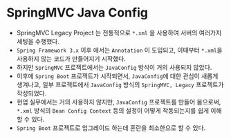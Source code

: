 # SpringMVC Java Config
- SpringMVC Legacy Project 는 전통적으로 `*.xml` 을 사용하여 서버의 여러가지 세팅을 수행했다. 
- `Spring Framework 3.x` 이후 에서는 `Annotation` 이 도입되고, 이때부터 `*.xml`을 사용하지 않는 코드가 만들어지기 시작했다. 
- 하지만 `SpringMVC` 프로젝트에서는 `JavaConfig` 방식이 거의 사용되지 않았다.
- 이후에 `Spring Boot` 프로젝트가 시작되면서, `JavaConfig`에 대한 관심이 새롭게 생겨나고, 일부 프로젝트에서 `JavaConfig` 방식의 `SpringMVC, Legacy` 프로젝트가 작성되었다.
- 현업 실무에서는 거의 사용하지 않지만, `JavaConfig` 프로젝트를 만들어 봄으로써, `*.xml` 방식의 `Bean Config Context` 등의 설정이 어떻게 작동되는지를 쉽게 이해할 수 있다.
- `Spring Boot` 프로젝트로 업그레이드 하는데 혼란을 최소한으로 할 수 있다. 